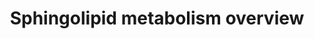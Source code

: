 ---
annotations:
- id: PW:0000162
  parent: classic metabolic pathway
  type: Pathway Ontology
  value: sphingolipid biosynthetic pathway
- id: PW:0000745
  parent: classic metabolic pathway
  type: Pathway Ontology
  value: sphingomyelin metabolic pathway
- id: PW:0000197
  parent: classic metabolic pathway
  type: Pathway Ontology
  value: sphingolipid metabolic pathway
authors:
- DeSl
- Egonw
- MaintBot
- Eweitz
communities:
- Lipids
description: This pathway is inspired by the Lipidmaps>Sphingolipids pathway [https://lipidmaps.org/pathway/pathways_maps].
  Sphingolipids are a class of lipids, which act as signal transduction and cell recognition
  molecules. This pathway provides an overview of the different tail lengths (on the
  right), which are used to convert sphinganine to DH-ceramide. All products are annotated
  with a lipid-class identifier. The integrated pathway can be found [https://www.wikipathways.org/index.php/Pathway:WP4690
  here].
last-edited: 2023-01-18
organisms:
- Mus musculus
redirect_from:
- /index.php/Pathway:WP4344
- /instance/WP4344
- /instance/WP4344_rr124750
revision: r124750
schema-jsonld:
- '@context': https://schema.org/
  '@id': https://wikipathways.github.io/pathways/WP4344.html
  '@type': Dataset
  creator:
    '@type': Organization
    name: WikiPathways
  description: This pathway is inspired by the Lipidmaps>Sphingolipids pathway [https://lipidmaps.org/pathway/pathways_maps].
    Sphingolipids are a class of lipids, which act as signal transduction and cell
    recognition molecules. This pathway provides an overview of the different tail
    lengths (on the right), which are used to convert sphinganine to DH-ceramide.
    All products are annotated with a lipid-class identifier. The integrated pathway
    can be found [https://www.wikipathways.org/index.php/Pathway:WP4690 here].
  keywords:
  - 1-Hexadecenal
  - 3-keto-sphinganine
  - ADP
  - ATP
  - Asah1
  - Cer-1-P
  - CerS1
  - CerS4
  - CerS5
  - CerS6
  - Ceramide
  - Cerk
  - Cers2
  - Cers3
  - CoA(16:0)
  - CoA(18:0)
  - CoA(20:0)
  - CoA(22:0)
  - CoA(24:0)
  - CoA(24:1)
  - CoA(26:0)
  - DH-Cer-1-P
  - DH-Ceramide
  - DH-SM
  - Degs1
  - Degs2
  - Ethanolamine-phosphate
  - Gal-Cer
  - Glc-Cer
  - H2O
  - Hexadecanal
  - Kdsr
  - Palmitoyl-CoA
  - Ppap2a
  - Ppap2b
  - Ppap2c
  - SM
  - Serine
  - Sgms1
  - Sgms2
  - Sgpl1
  - Sgpp1
  - Sgpp2
  - Smpd1
  - Sphinganine
  - Sphinganine-1-phosphate
  - Sphingosine
  - Sphingosine-1-phosphate
  - Sphk1
  - Sphk2
  - Sptlc1
  - Sptlc2
  - Ugcg
  - Ugt8a
  license: CC0
  name: Sphingolipid metabolism overview
seo: CreativeWork
title: Sphingolipid metabolism overview
wpid: WP4344
---